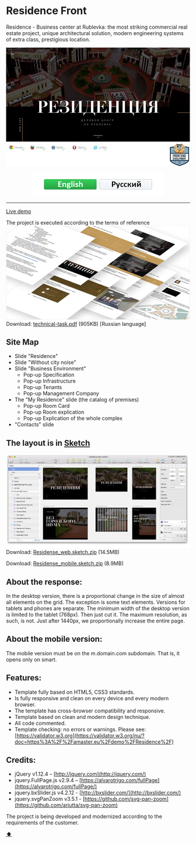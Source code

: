 # <a name='top'>Residence Front</a>

Residence - Business center at Rublevka: the most striking commercial real estate project, unique architectural solution, modern engineering systems of extra class, prestigious location.

![preview](https://github.com/Amaster-eu/Residence/blob/master/img/intro.jpg)
![compatibility](https://github.com/Amaster-eu/Residence/blob/master/img/compatible-3.jpg)

<p align="center">
  <a href="https://github.com/Amaster-eu/Residence"><img src="https://github.com/Amaster-eu/Residence/blob/master/img/en-language-active.png" /></a><a href="https://github.com/Amaster-eu/Residence/blob/master/README_RU.md#top"><img src="https://github.com/Amaster-eu/Residence/blob/master/img/ru-language-inactive.png" /></a>
</p>

---

[Live demo](https://amaster.eu/demo/Residence/)

The project is executed according to the terms of reference
![preview](https://github.com/Amaster-eu/Residence/blob/master/img/tt-pdf.jpg)
Download: [technical-task.pdf](https://amaster.eu/demo/Residence/pdf/technical-task.pdf) (905KB) [Russian language]

## Site Map
- Slide "Residence"
- Slide "Without city noise"
- Slide "Business Environment"
  - Pop-up Specification
  - Pop-up Infrastructure
  - Pop-up Tenants
  - Pop-up Management Company
- The "My Residence" slide (the catalog of premises)
  - Pop-up Room Card
  - Pop-up Room explication
  - Pop-up Explication of the whole complex
- "Contacts" slide

## The layout is in [Sketch](https://www.sketchapp.com/)
![preview](https://github.com/Amaster-eu/Residence/blob/master/img/tt-sketch-2.jpg)
Download: [Residense_web.sketch.zip](https://amaster.eu/demo/Residence/sketch/Residense_web.sketch.zip) (14.5MB)

Download: [Residense_mobile.sketch.zip](https://amaster.eu/demo/Residence/sketch/Residense_mobile.sketch.zip) (8.9MB)

## About the response:
In the desktop version, there is a proportional change in the size of almost all elements on the grid. The exception is some text elements. Versions for tablets and phones are separate. The minimum width of the desktop version is limited to the tablet (768px). Then just cut it. The maximum resolution, as such, is not. Just after 1440px, we proportionally increase the entire page.

## About the mobile version:
The mobile version must be on the m.domain.com subdomain. That is, it opens only on smart.

## Features:
- Template fully based on HTML5, CSS3 standards. 
- Is fully responsive and clean on every device and every modern browser. 
- The template has cross-browser compatibility and responsive. 
- Template based on clean and modern design technique. 
- All code commented. 
- Template checking: no errors or warnings. Please see: [https://validator.w3.org](https://validator.w3.org/nu/?doc=https%3A%2F%2Famaster.eu%2Fdemo%2FResidence%2F)

## Credits:
- jQuery v1.12.4 – [http://jquery.com](http://jquery.com/) 
- jquery.FullPage.js v2.9.4 – [https://alvarotrigo.com/fullPage](https://alvarotrigo.com/fullPage/)
- jquery.bxSlider.js v4.2.12 - [http://bxslider.com/](http://bxslider.com/)
- jquery.svgPanZoom v3.5.1 - [https://github.com/svg-pan-zoom](https://github.com/ariutta/svg-pan-zoom)

The project is being developed and modernized according to the requirements of the customer.

**[⬆](#top)**

